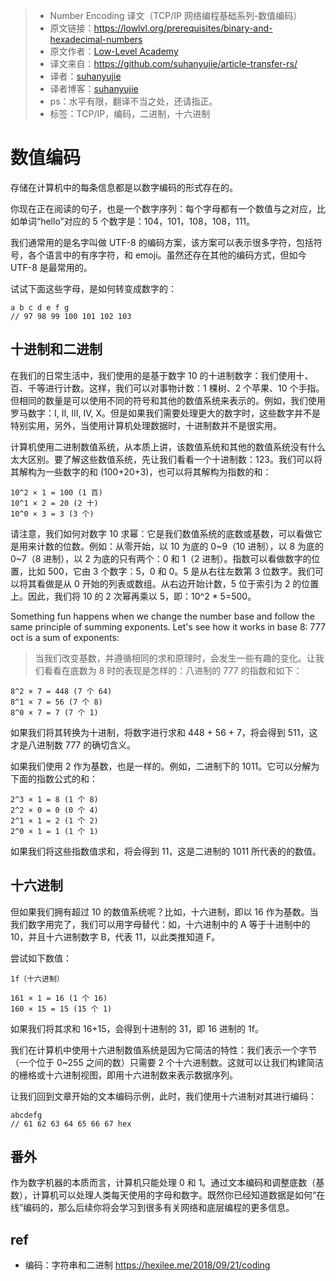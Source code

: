 >* Number Encoding 译文（TCP/IP 网络编程基础系列-数值编码）
>* 原文链接：https://lowlvl.org/prerequisites/binary-and-hexadecimal-numbers
>* 原文作者：[Low-Level Academy](https://lowlvl.org/)
>* 译文来自：https://github.com/suhanyujie/article-transfer-rs/
>* 译者：[suhanyujie](https://github.com/suhanyujie)
>* 译者博客：[suhanyujie](https://ishenghuo.cnblogs.com/)
>* ps：水平有限，翻译不当之处，还请指正。
>* 标签：TCP/IP，编码，二进制，十六进制

# 数值编码

存储在计算机中的每条信息都是以数字编码的形式存在的。

你现在正在阅读的句子，也是一个数字序列：每个字母都有一个数值与之对应，比如单词“hello”对应的 5 个数字是：104，101，108，108，111。

我们通常用的是名字叫做 UTF-8 的编码方案，该方案可以表示很多字符，包括符号，各个语言中的有序字符，和 emoji。虽然还存在其他的编码方式，但如今 UTF-8 是最常用的。

试试下面这些字母，是如何转变成数字的：

```
a b c d e f g
// 97 98 99 100 101 102 103
```

## 十进制和二进制

在我们的日常生活中，我们使用的是基于数字 10 的十进制数字：我们使用十、百、千等进行计数。这样，我们可以对事物计数：1 棵树、2 个苹果、10 个手指。但相同的数量是可以使用不同的符号和其他的数值系统来表示的。例如，我们使用罗马数字：I, II, III, IV, X。但是如果我们需要处理更大的数字时，这些数字并不是特别实用，另外，当使用计算机处理数据时，十进制数并不是很实用。

计算机使用二进制数值系统，从本质上讲，该数值系统和其他的数值系统没有什么太大区别。要了解这些数值系统，先让我们看看一个十进制数：123。我们可以将其解构为一些数字的和 (100+20+3)，也可以将其解构为指数的和：

```
10^2 × 1 = 100 (1 百)
10^1 × 2 = 20 (2 十)
10^0 × 3 = 3 (3 个)
```

请注意，我们如何对数字 10 求幂：它是我们数值系统的底数或基数，可以看做它是用来计数的位数。例如：从零开始，以 10 为底的 0~9（10 进制），以 8 为底的 0~7（8 进制），以 2 为底的只有两个：0 和 1（2 进制）。指数可以看做数字的位置，比如 500，它由 3 个数字：5，0 和 0。5 是从右往左数第 3 位数字。我们可以将其看做是从 0 开始的列表或数组。从右边开始计数，5 位于索引为 2 的位置上。因此，我们将 10 的 2 次幂再乘以 5，即：10^2 * 5=500。

Something fun happens when we change the number base and follow the same principle of summing exponents. Let's see how it works in base 8: 777 oct is a sum of exponents:
>当我们改变基数，并遵循相同的求和原理时，会发生一些有趣的变化。让我们看看在底数为 8 时的表现是怎样的：八进制的 777 的指数和如下：

```
8^2 × 7 = 448 (7 个 64)
8^1 × 7 = 56 (7 个 8)
8^0 × 7 = 7 (7 个 1)
```

如果我们将其转换为十进制，将数字进行求和 448 + 56 + 7，将会得到 511，这才是八进制数 777 的确切含义。

如果我们使用 2 作为基数，也是一样的。例如，二进制下的 1011。它可以分解为下面的指数公式的和：

```
2^3 × 1 = 8 (1 个 8)
2^2 × 0 = 0 (0 个 4)
2^1 × 1 = 2 (1 个 2)
2^0 × 1 = 1 (1 个 1)
```

如果我们将这些指数值求和，将会得到 11，这是二进制的 1011 所代表的的数值。

## 十六进制
但如果我们拥有超过 10 的数值系统呢？比如，十六进制，即以 16 作为基数。当我们数字用完了，我们可以用字母替代：如，十六进制中的 A 等于十进制中的 10，并且十六进制数字 B，代表 11，以此类推知道 F。

尝试如下数值：

```
1f（十六进制）
```

```
161 × 1 = 16 (1 个 16)
160 × 15 = 15 (15 个 1)
```

如果我们将其求和 16+15，会得到十进制的 31，即 16 进制的 1f。

我们在计算机中使用十六进制数值系统是因为它简洁的特性：我们表示一个字节（一个位于 0~255 之间的数）只需要 2 个十六进制数。这就可以让我们构建简洁的栅格或十六进制视图，即用十六进制数来表示数据序列。

让我们回到文章开始的文本编码示例，此时，我们使用十六进制对其进行编码：

```
abcdefg
// 61 62 63 64 65 66 67 hex
```

## 番外
作为数字机器的本质而言，计算机只能处理 0 和 1。通过文本编码和调整底数（基数），计算机可以处理人类每天使用的字母和数字。既然你已经知道数据是如何“在线”编码的，那么后续你将会学习到很多有关网络和底层编程的更多信息。

## ref
* 编码：字符串和二进制 https://hexilee.me/2018/09/21/coding
